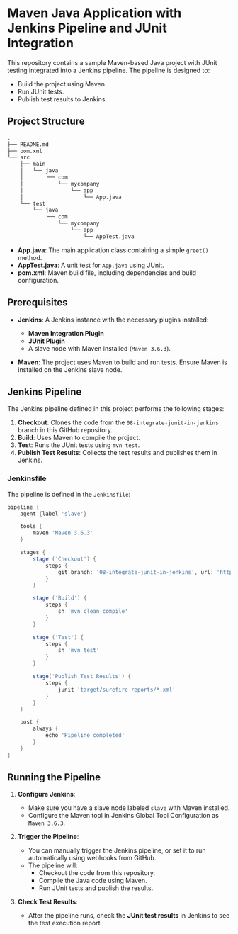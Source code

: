 # Maven Java Application with Jenkins Pipeline and JUnit Integration

This repository contains a sample Maven-based Java project with JUnit testing integrated into a Jenkins pipeline. The pipeline is designed to:
- Build the project using Maven.
- Run JUnit tests.
- Publish test results to Jenkins.

## Project Structure

```bash
.
├── README.md
├── pom.xml
└── src
    ├── main
    │   └── java
    │       └── com
    │           └── mycompany
    │               └── app
    │                   └── App.java
    └── test
        └── java
            └── com
                └── mycompany
                    └── app
                        └── AppTest.java
```

- **App.java**: The main application class containing a simple `greet()` method.
- **AppTest.java**: A unit test for `App.java` using JUnit.
- **pom.xml**: Maven build file, including dependencies and build configuration.

## Prerequisites

- **Jenkins**: A Jenkins instance with the necessary plugins installed:
  - **Maven Integration Plugin**
  - **JUnit Plugin**
  - A slave node with Maven installed (`Maven 3.6.3`).
  
- **Maven**: The project uses Maven to build and run tests. Ensure Maven is installed on the Jenkins slave node.

## Jenkins Pipeline

The Jenkins pipeline defined in this project performs the following stages:

1. **Checkout**: Clones the code from the `08-integrate-junit-in-jenkins` branch in this GitHub repository.
2. **Build**: Uses Maven to compile the project.
3. **Test**: Runs the JUnit tests using `mvn test`.
4. **Publish Test Results**: Collects the test results and publishes them in Jenkins.

### Jenkinsfile

The pipeline is defined in the `Jenkinsfile`:

```groovy
pipeline {
    agent {label 'slave'}

    tools {
        maven 'Maven 3.6.3'
    }

    stages {
        stage ('Checkout') {
            steps {
                git branch: '08-integrate-junit-in-jenkins', url: 'https://github.com/phsinghka/maven-java-app.git'
            }
        }

        stage ('Build') {
            steps {
                sh 'mvn clean compile'
            }
        }

        stage ('Test') {
            steps {
                sh 'mvn test'
            }
        }

        stage('Publish Test Results') {
            steps {
                junit 'target/surefire-reports/*.xml'
            }
        }
    }

    post {
        always {
            echo 'Pipeline completed'
        }
    }
}
```

## Running the Pipeline

1. **Configure Jenkins**:
   - Make sure you have a slave node labeled `slave` with Maven installed.
   - Configure the Maven tool in Jenkins Global Tool Configuration as `Maven 3.6.3`.

2. **Trigger the Pipeline**:
   - You can manually trigger the Jenkins pipeline, or set it to run automatically using webhooks from GitHub.
   - The pipeline will:
     - Checkout the code from this repository.
     - Compile the Java code using Maven.
     - Run JUnit tests and publish the results.

3. **Check Test Results**:
   - After the pipeline runs, check the **JUnit test results** in Jenkins to see the test execution report.
